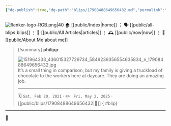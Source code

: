 ```yaml
---
{"dg-publish":true,"dg-path":"blips/17908488649656432.md","permalink":"/blips/17908488649656432/","title":"philipp on instagram @ 2021-02-20","created":"2021-02-20T13:00:00","updated":"2025-05-02T17:43:08"}
---
```



<div class="transclusion internal-embed is-loaded"><div class="markdown-embed">




![flenker-logo-RGB.png|40](/img/user/attachments/flenker-logo-RGB.png)
🏠 [[public/Index\|home]]  ⋮ 🗣️ [[public/all-blips\|blips]] ⋮  📝 [[public/All Articles\|articles]]  ⋮ 🕰️ [[public/now\|now]] ⋮ 🪪 [[public/About Me\|about me]]


</div></div>


> [!summary] **philipp**:
>
> ![151964333_436015327729734_5849239356554635834_n_17908488649656432.jpg](/img/user/attachments/151964333_436015327729734_5849239356554635834_n_17908488649656432.jpg)
> It’s a small thing in comparison, but my family is giving a truckload of chocolate to the workers here at daycare. They are doing an amazing job.
> - - -
>
> 🗓️ <code>Sat, Feb 20, 2021</code>  · ✏️ <code> Fri, May 2, 2025</code>  · [[public/blips/17908488649656432\|🔗]]
{ #blip}


- - -

 👾
